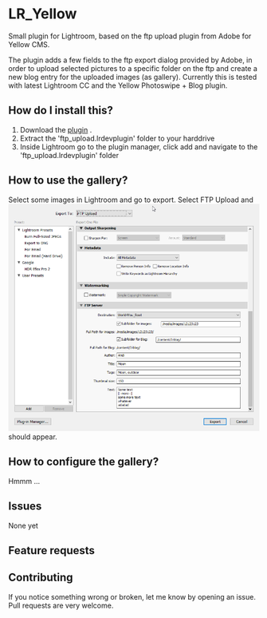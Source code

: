 # LR_Yellow
Small plugin for Lightroom, based on the ftp upload plugin from Adobe for Yellow CMS.

The plugin adds a few fields to the ftp export dialog provided by Adobe, in order to
upload selected pictures to a specific folder on the ftp and create a new blog entry
for the uploaded images (as gallery). Currently this is tested with latest Lightroom CC
and the Yellow Photoswipe + Blog plugin.

How do I install this?
----------------------
1. Download the [plugin](https://github.com/dieli/LR_Yellow/raw/master/zip/LR_Yellow.zip) .  
2. Extract the 'ftp_upload.lrdevplugin' folder to your harddrive
3. Inside Lightroom go to the plugin manager, click add and navigate to the 'ftp_upload.lrdevplugin' folder

How to use the gallery?
------------------
Select some images in Lightroom and go to export. Select FTP Upload and ![Export Dialog](dialog.png?raw=true)
should appear.

How to configure the gallery?
------------------------
Hmmm ...

Issues
------------------------
None yet

Feature requests
------------------------


Contributing
------------------------
If you notice something wrong or broken, let me know by opening an issue. Pull requests are very welcome.
